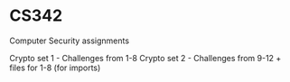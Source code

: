# CS342
Computer Security assignments

Crypto set 1 - Challenges from 1-8
Crypto set 2 - Challenges from 9-12 + files for 1-8 (for imports)
